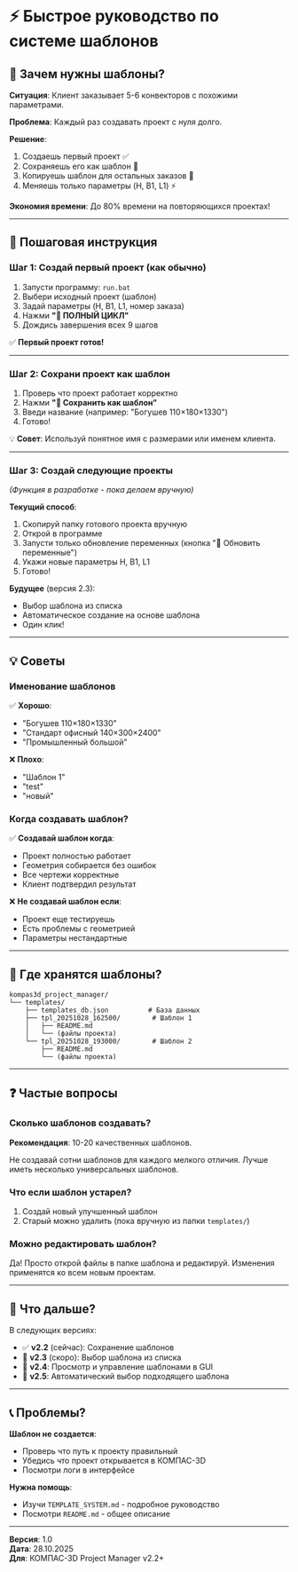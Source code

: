 # ⚡ Быстрое руководство по системе шаблонов

## 🎯 Зачем нужны шаблоны?

**Ситуация**: Клиент заказывает 5-6 конвекторов с похожими параметрами.

**Проблема**: Каждый раз создавать проект с нуля долго.

**Решение**: 
1. Создаешь первый проект ✅
2. Сохраняешь его как шаблон 💾
3. Копируешь шаблон для остальных заказов 🚀
4. Меняешь только параметры (H, B1, L1) ⚡

**Экономия времени**: До 80% времени на повторяющихся проектах!

---

## 📝 Пошаговая инструкция

### Шаг 1: Создай первый проект (как обычно)

1. Запусти программу: `run.bat`
2. Выбери исходный проект (шаблон)
3. Задай параметры (H, B1, L1, номер заказа)
4. Нажми **"🚀 ПОЛНЫЙ ЦИКЛ"**
5. Дождись завершения всех 9 шагов

✅ **Первый проект готов!**

---

### Шаг 2: Сохрани проект как шаблон

1. Проверь что проект работает корректно
2. Нажми **"💾 Сохранить как шаблон"**
3. Введи название (например: "Богушев 110×180×1330")
4. Готово!

💡 **Совет**: Используй понятное имя с размерами или именем клиента.

---

### Шаг 3: Создай следующие проекты

_(Функция в разработке - пока делаем вручную)_

**Текущий способ**:
1. Скопируй папку готового проекта вручную
2. Открой в программе
3. Запусти только обновление переменных (кнопка "🔧 Обновить переменные")
4. Укажи новые параметры H, B1, L1
5. Готово!

**Будущее** (версия 2.3):
- Выбор шаблона из списка
- Автоматическое создание на основе шаблона
- Один клик!

---

## 💡 Советы

### Именование шаблонов

✅ **Хорошо**:
- "Богушев 110×180×1330"
- "Стандарт офисный 140×300×2400"
- "Промышленный большой"

❌ **Плохо**:
- "Шаблон 1"
- "test"
- "новый"

### Когда создавать шаблон?

✅ **Создавай шаблон когда**:
- Проект полностью работает
- Геометрия собирается без ошибок
- Все чертежи корректные
- Клиент подтвердил результат

❌ **Не создавай шаблон если**:
- Проект еще тестируешь
- Есть проблемы с геометрией
- Параметры нестандартные

---

## 📂 Где хранятся шаблоны?

```
kompas3d_project_manager/
└── templates/
    ├── templates_db.json          # База данных
    ├── tpl_20251028_162500/        # Шаблон 1
    │   ├── README.md
    │   └── (файлы проекта)
    └── tpl_20251028_193000/        # Шаблон 2
        ├── README.md
        └── (файлы проекта)
```

---

## ❓ Частые вопросы

### Сколько шаблонов создавать?

**Рекомендация**: 10-20 качественных шаблонов.

Не создавай сотни шаблонов для каждого мелкого отличия. Лучше иметь несколько универсальных шаблонов.

### Что если шаблон устарел?

1. Создай новый улучшенный шаблон
2. Старый можно удалить (пока вручную из папки `templates/`)

### Можно редактировать шаблон?

Да! Просто открой файлы в папке шаблона и редактируй. Изменения применятся ко всем новым проектам.

---

## 🚀 Что дальше?

В следующих версиях:

- ✅ **v2.2** (сейчас): Сохранение шаблонов
- 🔄 **v2.3** (скоро): Выбор шаблона из списка
- 📅 **v2.4**: Просмотр и управление шаблонами в GUI
- 📅 **v2.5**: Автоматический выбор подходящего шаблона

---

## 📞 Проблемы?

**Шаблон не создается**:
- Проверь что путь к проекту правильный
- Убедись что проект открывается в КОМПАС-3D
- Посмотри логи в интерфейсе

**Нужна помощь**:
- Изучи `TEMPLATE_SYSTEM.md` - подробное руководство
- Посмотри `README.md` - общее описание

---

**Версия**: 1.0  
**Дата**: 28.10.2025  
**Для**: КОМПАС-3D Project Manager v2.2+

